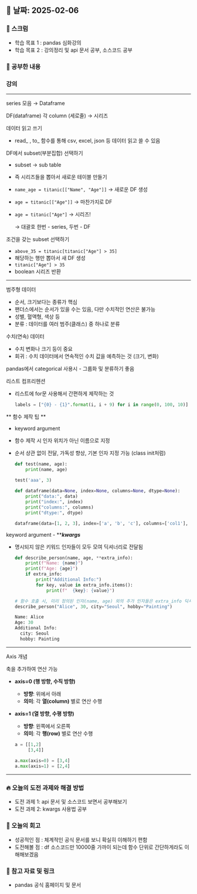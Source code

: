 ## 📅 날짜: 2025-02-06

### 💬 스크럼
- 학습 목표 1 : pandas 심화강의
- 학습 목표 2 : 강의정리 및 api 문서 공부, 소스코드 공부
  
### 📒 공부한 내용
### 강의

---

series 모음 → Dataframe

DF(dataframe) 각 column (세로줄) → 시리즈

데이터 읽고 쓰기

- read_ , to_  함수를 통해 csv, excel, json 등 데이터 읽고 쓸 수 있음
    
    

DF에서 subset(부분집합) 선택하기

- subset → sub table
- 즉 시리즈들을 뽑아서 새로운 테이블 만들기
- `name_age = titanic[["Name", "Age"]]`  → 새로운 DF 생성
- `age = titanic[["Age"]]` → 마찬가지로 DF
- `age = titanic["Age"]` → 시리즈!
    
    → 대괄호 한번 - series, 두번 - DF
    

조건을 갖는 subset 선택하기

- `above_35 = titanic[titanic["Age"] > 35]`
- 해당하는 행만 뽑아서 새 DF 생성
- `titanic["Age"] > 35`
- boolean 시리즈 반환

---

범주형 데이터

- 순서, 크기보다는 종류가 핵심
- 팬더스에서는 순서가 있을 수는 있음, 다만 수치적인 연산은 불가능
- 성별, 혈액형, 색상 등
- 분류 : 데이터를 여러 범주(클래스) 중 하나로 분류

수치(연속) 데이터

- 수치 변화나 크기 등이 중요
- 회귀 : 수치 데이터에서 연속적인 수치 값을 예측하는 것 (크기, 변화)

pandas에서 categorical 사용시 - 그룹화 및 분류하기 좋음

리스트 컴프리헨션

- 리스트에 for문 사용해서 간편하게 제작하는 것
    
    ```python
    labels = ["{0} - {1}".format(i, i + 9) for i in range(0, 100, 10)]
    ```
    

** 함수 제작 팁 **

- keyword argument
- 함수 제작 시 인자 위치가 아닌 이름으로 지정
- 순서 상관 없이 전달, 가독성 향상, 기본 인자 지정 가능 (class init처럼)
    
    ```python
    def test(name, age):
    	print(name, age)
    	
    test('aaa', 3)
    ```
    
    ```python
    def dataframe(data=None, index=None, columns=None, dtype=None):
        print("data:", data)
        print("index:", index)
        print("columns:", columns)
        print("dtype:", dtype)
    
    dataframe(data=[1, 2, 3], index=['a', 'b', 'c'], columns=['col1'], dtype='int')
    ```
    

keyword argument - *****kwargs***

- 명시되지 않은 키워드 인자들이 모두 모여 딕셔너리로 전달됨
    
    ```python
    def describe_person(name, age, **extra_info):
        print(f"Name: {name}")
        print(f"Age: {age}")
        if extra_info:
            print("Additional Info:")
            for key, value in extra_info.items():
                print(f"  {key}: {value}")
    
    # 함수 호출 시, 미리 정의된 인자(name, age) 외의 추가 인자들은 extra_info 딕셔너리에 모임
    describe_person("Alice", 30, city="Seoul", hobby="Painting")
    ```
    
    ```python
    Name: Alice
    Age: 30
    Additional Info:
      city: Seoul
      hobby: Painting
    ```
    

---

Axis 개념

축을 추가하여 연산 가능

- **axis=0 (행 방향, 수직 방향)**
    - **방향**: 위에서 아래
    - **의미**: 각 **열(column)** 별로 연산 수행
- **axis=1 (열 방향, 수평 방향)**
    - **방향**: 왼쪽에서 오른쪽
    - **의미**: 각 **행(row)** 별로 연산 수행
    
    ```python
    a = [[1,2]
         [3,4]]
         
    a.max(axis=0) = [3,4]
    a.max(axis=1) = [2,4]
    ```

---

### 🔥 오늘의 도전 과제와 해결 방법
- 도전 과제 1: api 문서 및 소스코드 보면서 공부해보기
- 도전 과제 2: kwargs 사용법 공부
  
### 💭 오늘의 회고
- 성공적인 점 : 체계적인 공식 문서를 보니 확실히 이해하기 편함
- 도전해볼 점 : df 소스코드만 10000줄 가까이 되는데 함수 단위로 간단하게라도 이해해보겠음
  
### 📁 참고 자료 및 링크
- pandas 공식 홈페이지 및 문서
